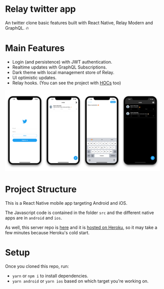 # Relay twitter app

An twitter clone basic features built with React Native, Relay Modern and GraphQL. 🔥

# Main Features

- Login (and persistence) with JWT authentication.
- Realtime updates with GraphQL Subscriptions.
- Dark theme with local management store of Relay.
- UI optimistic updates.
- Relay hooks. (You can see the project with [HOCs](https://github.com/renanmav/relay-twitter/tree/feat/hoc) too)

![screenshots](./preview/relay-twitter.png)

# Project Structure

This is a React Native mobile app targeting Android and iOS.

The Javascript code is contained in the folder `src` and the
different native apps are in `android` and `ios`.

As well, this server repo is [here](https://github.com/renanmav/entria-fullstack) and it is [hosted on Heroku](https://relay-twitter-server.herokuapp.com/graphiql), so it may take a few minutes because Heroku's cold start.

# Setup

Once you cloned this repo, run:

- `yarn` or `npm i` to install dependencies.
- `yarn android` or `yarn ios` based on which target you're working on.
